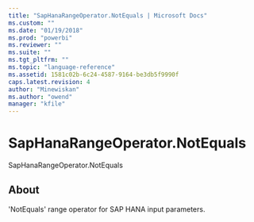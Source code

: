 ```yaml
---
title: "SapHanaRangeOperator.NotEquals | Microsoft Docs"
ms.custom: ""
ms.date: "01/19/2018"
ms.prod: "powerbi"
ms.reviewer: ""
ms.suite: ""
ms.tgt_pltfrm: ""
ms.topic: "language-reference"
ms.assetid: 1581c02b-6c24-4587-9164-be3db5f9990f
caps.latest.revision: 4
author: "Minewiskan"
ms.author: "owend"
manager: "kfile"
---
```

# SapHanaRangeOperator.NotEquals
SapHanaRangeOperator.NotEquals  
  
## About  
'NotEquals' range operator for SAP HANA input parameters.  
  
